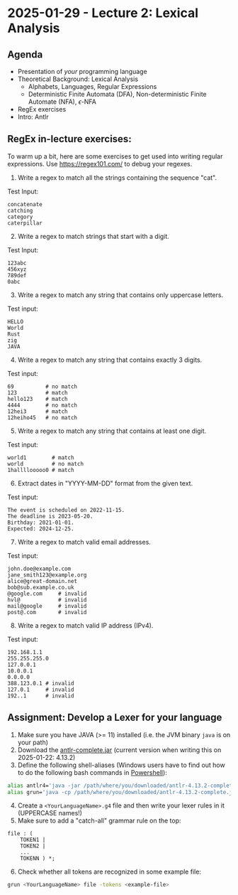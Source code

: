 # 2025-01-29 - Lecture 2: Lexical Analysis

## Agenda

- Presentation of _your_ programming language
- Theoretical Background: Lexical Analysis 
    - Alphabets, Languages, Regular Expressions
    - Deterministic Finite Automata (DFA), Non-deterministic Finite Automate (NFA), $\epsilon$-NFA 
- RegEx exercises
- Intro: Antlr

## RegEx in-lecture exercises:

To warm up a bit, here are some exercises to get used into writing regular expressions.
Use https://regex101.com/ to debug your regexes.

1. Write a regex to match all the strings containing the sequence "cat".

Test Input:
```
concatenate
catching
category
caterpillar
```

2. Write a regex to match strings that start with a digit.

Test Input:
```
123abc
456xyz
789def
0abc
```

3. Write a regex to match any string that contains only uppercase letters.

Test input:
```
HELLO
World
Rust
zig
JAVA
```

4. Write a regex to match any string that contains exactly 3 digits.

Test input:
```
69          # no match
123         # match
hello123    # match
4444        # no match
12hei3      # match
12heiho45   # no match
```

5. Write a regex to match any string that contains at least one digit.

Test input:
```
world1        # match
world         # no match
1hallllooooo0 # match
```

6. Extract dates in "YYYY-MM-DD" format from the given text.

Test input:
```
The event is scheduled on 2022-11-15.
The deadline is 2023-05-20.
Birthday: 2021-01-01.
Expected: 2024-12-25.
```

7. Write a regex to match valid email addresses.

Test input:
```
john.doe@example.com
jane_smith123@example.org
alice@great-domain.net
bob@sub.example.co.uk
@google.com     # invalid
hvl@            # invalid 
mail@google     # invalid 
post@.com       # invalid
```

8. Write a regex to match valid IP address (IPv4).

Test input:
```
192.168.1.1
255.255.255.0
127.0.0.1
10.0.0.1
0.0.0.0
388.123.0.1 # invalid
127.0.1     # invalid 
192..1      # invalid
```


## Assignment: Develop a Lexer for your language 

1. Make sure you have JAVA (>= 11) installed (i.e. the JVM binary `java` is on your path)
2. Download the [antlr-complete.jar](https://www.antlr.org/download/antlr-4.13.2-complete.jar) (current version when writing this on 2025-01-22: 4.13.2)
3. Define the following shell-aliases (Windows users have to find out how to do the following bash commands in [Powershell](https://learn.microsoft.com/en-us/powershell/scripting/learn/shell/using-aliases?view=powershell-7.4)):
```bash
alias antlr4='java -jar /path/where/you/downloaded/antlr-4.13.2-complete.jar'
alias grun='java -cp /path/where/you/downloaded/antlr-4.13.2-complete.jar org.antlr.v4.runtime.misc.TestRig'
```
4. Create a `<YourLanguageName>.g4` file and then write your lexer rules in it (UPPERCASE names!)
5. Make sure to add a "catch-all" grammar rule on the top:
```
file : (
    TOKEN1 |
    TOKEN2 |
    ...
    TOKENN ) *;
```
6. Check whether all tokens are recognized in some example file:
```bash
grun <YourLanguageName> file -tokens <example-file>
```


